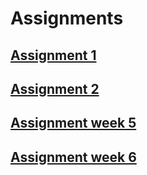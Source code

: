 # Assignments

## [Assignment 1](https://github.com/sanderblox/Assignments/blob/master/Assignment_week_2-checkpoint.ipynb)
## [Assignment 2](https://github.com/sanderblox/Assignments/blob/master/Assignment_week_4%20(1).ipynb)
## [Assignment week 5](https://github.com/sanderblox/Assignments/blob/master/Assignment_week_5.ipynb)
## [Assignment week 6](https://github.com/sanderblox/Assignments/blob/master/assignment4.ipynb)

